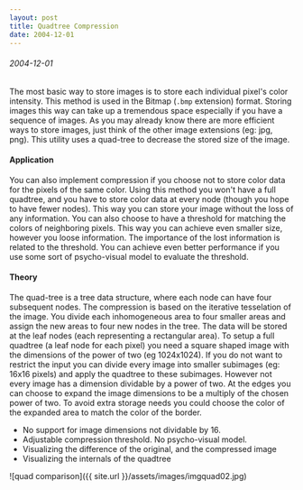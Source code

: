 ```yaml
---
layout: post
title: Quadtree Compression
date: 2004-12-01
---
```


###### 2004-12-01

The most basic way to store images is to store each individual pixel's color intensity.
This method is used in the Bitmap (`.bmp`  extension) format. Storing images this way
can take up a tremendous space especially if you have a sequence of images. As you may
already know there are more efficient ways to store images, just think of the other image
extensions (eg: jpg, png). This utility uses a  quad-tree to decrease the stored size of the image.

#### Application
You can also implement compression if you choose not to store color data for the pixels
of the same color. Using this method you won't have a full quadtree, and you have to store
color data at every node (though you hope to have fewer nodes). This way you can store
your image without the loss of any information. You can also choose to have a threshold
for matching the colors of neighboring pixels. This way you can achieve even smaller size,
however you loose information. The importance of the lost information is related to the
threshold. You can achieve even better performance if you use some sort of psycho-visual
model to evaluate the  threshold.

#### Theory
The quad-tree is a tree data structure, where each node can have four subsequent nodes.
The compression is based on the iterative tesselation of the image. You divide each
inhomogeneous area to four smaller areas and assign the new areas to four new nodes
in the tree. The data will be stored at the leaf nodes (each representing a rectangular
area). To setup a full quadtree (a leaf node for each pixel) you need a square shaped
image with the dimensions of the power of two (eg 1024x1024). If you do not want to
restrict the input you can divide every image into smaller subimages (eg: 16x16 pixels)
and apply the quadtree to these subimages. However not every image has a dimension
dividable by a power of two. At the edges you can choose to expand the image dimensions
to be a multiply of the chosen power of two. To avoid extra storage needs you could choose
the color of the expanded area to match the color of the border.

* No support for image dimensions not dividable by 16.
* Adjustable compression threshold. No psycho-visual model.
* Visualizing the difference of the original, and the compressed image
* Visualizing the internals of the quadtree

![quad comparison]({{ site.url }}/assets/images/imgquad02.jpg)
